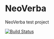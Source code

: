# NeoVerba
NeoVerba test project

[![Build Status](http://40.117.47.251:8080/job/APL64-patrick+test/badge/icon)](http://40.117.47.251:8080/job/APL64-patrick+test)
